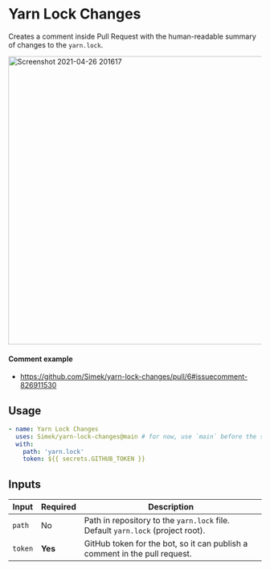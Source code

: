 # Yarn Lock Changes

Creates a comment inside Pull Request with the human-readable summary of changes to the `yarn.lock`.

<img width="572" alt="Screenshot 2021-04-26 201617" src="https://user-images.githubusercontent.com/719641/116132125-78cadf80-a6cd-11eb-901d-7f3cb6efd1c9.png">

#### Comment example
* https://github.com/Simek/yarn-lock-changes/pull/6#issuecomment-826911530

## Usage

```yml
- name: Yarn Lock Changes
  uses: Simek/yarn-lock-changes@main # for now, use `main` before the stable release will be published as `v1`
  with:
    path: 'yarn.lock'
    token: ${{ secrets.GITHUB_TOKEN }}
```

## Inputs

| Input | Required | Description |
| --- | --- | --- |
| `path` | No | Path in repository to the `yarn.lock` file. Default `yarn.lock` (project root). |
| `token` | **Yes** | GitHub token for the bot, so it can publish a comment in the pull request. |
